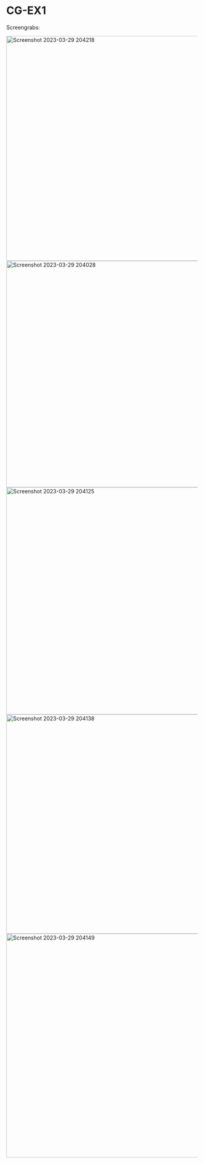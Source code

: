 # CG-EX1

Screengrabs:

<img width="593" alt="Screenshot 2023-03-29 204218" src="https://user-images.githubusercontent.com/66922223/236173352-49ac11f8-d00b-4f16-a278-dcca20419557.png">
<img width="597" alt="Screenshot 2023-03-29 204028" src="https://user-images.githubusercontent.com/66922223/236173362-da68616e-c384-4798-b644-e45e54efacbe.png">
<img width="599" alt="Screenshot 2023-03-29 204125" src="https://user-images.githubusercontent.com/66922223/236173378-98c49cbf-b609-4f66-aa1b-839e3940c116.png">
<img width="578" alt="Screenshot 2023-03-29 204138" src="https://user-images.githubusercontent.com/66922223/236173402-ad981ec0-f52d-4215-9071-e8ff195b6c18.png">
<img width="590" alt="Screenshot 2023-03-29 204149" src="https://user-images.githubusercontent.com/66922223/236173410-6299be34-afcf-4bc4-b0c8-a877e9ce8dfc.png">
